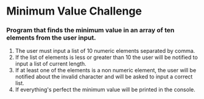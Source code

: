 # Minimum Value Challenge
### Program that finds the minimum value in an array of ten elements from the user input.

1. The user must input a list of 10 numeric elements separated by comma.
2. If the list of elements is less or greater than 10 the user will be notified to input a list of current length.
3. If at least one of the elements is a non numeric element, the user will be notified about the invalid character and will be asked to input a correct list.
4. If everything's perfect the minimum value will be printed in the console.
